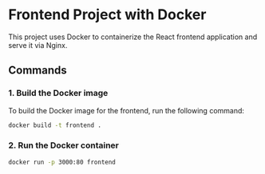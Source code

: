 # Frontend Project with Docker

This project uses Docker to containerize the React frontend application and serve it via Nginx.

## Commands

### 1. Build the Docker image

To build the Docker image for the frontend, run the following command:

```bash
docker build -t frontend .
```

### 2. Run the Docker container

```bash
docker run -p 3000:80 frontend
```
